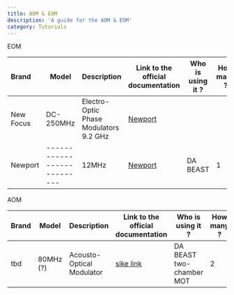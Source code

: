 ```yaml
---
title: AOM & EOM
description: 'A guide for the AOM & EOM'
category: Tutorials
---
```


EOM

| Brand     | Model                     | Description                     | Link to the official documentation  | Who is using it ? | How many ? |
| :---------- | --------------------------- | --------------------------------- | ------------------------------------ | ------------------------------------------------------------------------ | ----------------------- | 
| New Focus    | DC-250MHz               | Electro-Optic Phase Modulators 9.2 GHz   |      [Newport](https://www.newport.com/f/standard-phase-modulators?srsltid=AfmBOorvBFnRnzF-hf9E8wi9omQWzZpZKyyzLB7N9zhdvHwpsjlvCWGe)  |                       |       |  asdf
| Newport | --------------------------- | 12MHz | [Newport](https://www.newport.com/p/4001NF)  | DA BEAST | 1 |

AOM

| Brand     | Model                     | Description                     | Link to the official documentation  | Who is using it ? | How many ? |
| :---------- | --------------------------- | --------------------------------- | ------------------------------------ | ------------------------------------------------------------------------ | ----------------------- | 
| tbd    | 80MHz   (?)            | Acousto-Optical Modulator   |      [sike link]()  |         DA BEAST two-chamber MOT              |   2    |  asdf




